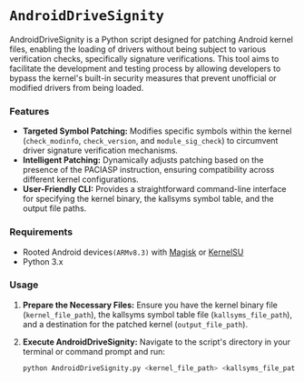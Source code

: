 # `AndroidDriveSignity`

AndroidDriveSignity is a Python script designed for patching Android kernel files, enabling the loading of drivers without being subject to various verification checks, specifically signature verifications. This tool aims to facilitate the development and testing process by allowing developers to bypass the kernel's built-in security measures that prevent unofficial or modified drivers from being loaded.

### Features

- **Targeted Symbol Patching:** Modifies specific symbols within the kernel (`check_modinfo`, `check_version`, and `module_sig_check`) to circumvent driver signature verification mechanisms.
- **Intelligent Patching:** Dynamically adjusts patching based on the presence of the PACIASP instruction, ensuring compatibility across different kernel configurations.
- **User-Friendly CLI:** Provides a straightforward command-line interface for specifying the kernel binary, the kallsyms symbol table, and the output file paths.

### Requirements

- Rooted Android devices``(ARMv8.3)`` with [Magisk](https://github.com/topjohnwu/Magisk) or [KernelSU](https://github.com/tiann/KernelSU)
- Python 3.x

### Usage

1. **Prepare the Necessary Files:** Ensure you have the kernel binary file (`kernel_file_path`), the kallsyms symbol table file (`kallsyms_file_path`), and a destination for the patched kernel (`output_file_path`).

2. **Execute AndroidDriveSignity:** Navigate to the script's directory in your terminal or command prompt and run:

   ```bash
   python AndroidDriveSignity.py <kernel_file_path> <kallsyms_file_path> <output_file_path>
